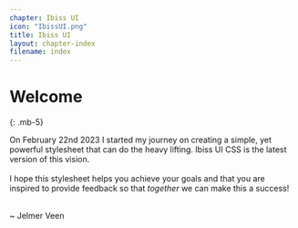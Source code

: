 ```yaml
---
chapter: Ibiss UI
icon: "IbissUI.png"
title: Ibiss UI
layout: chapter-index
filename: index
--- 
```


# Welcome
{: .mb-5}

On February 22nd 2023 I started my journey on creating a simple, yet powerful stylesheet that can do the heavy lifting. Ibiss UI CSS is the latest version of this vision. 
<br />
<br />
I hope this stylesheet helps you achieve your goals and that you are inspired to provide feedback so that *together* we can make this a success!
<br />
<br />

~ Jelmer Veen